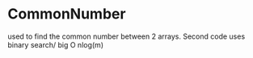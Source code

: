 # CommonNumber
used to find the common number between 2 arrays. Second code uses binary search/ big O nlog(m)
